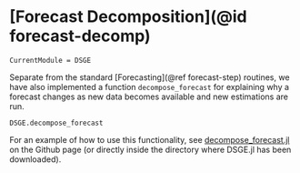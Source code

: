 # [Forecast Decomposition](@id forecast-decomp)

```@meta
CurrentModule = DSGE
```

Separate from the standard [Forecasting](@ref forecast-step) routines, we have also implemented a function `decompose_forecast` for explaining why a forecast changes as new data becomes available and new estimations are run.

```@docs
DSGE.decompose_forecast
```

For an example of how to use this functionality, see [decompose_forecast.jl](https://github.com/FRBNY-DSGE/DSGE.jl/tree/master/docs/examples) on the Github page (or directly inside the directory where DSGE.jl has been downloaded).
